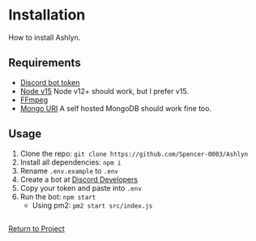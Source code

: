 # Installation

How to install Ashlyn.

## Requirements

- [Discord bot token](https://discord.com/developers/applications)
- [Node v15](https://nodejs.org/) Node v12+ should work, but I prefer v15.
- [FFmpeg](https://ffmpeg.org/download.html)
- [Mongo URI](https://www.mongodb.com/) A self hosted MongoDB should work fine too.

## Usage

1. Clone the repo: `git clone https://github.com/Spencer-0003/Ashlyn`
2. Install all dependencies: `npm i`
3. Rename `.env.example` to `.env`
4. Create a bot at [Discord Developers](https://discord.com/developers/applications)
5. Copy your token and paste into `.env`
6. Run the bot: `npm start`
   - Using pm2: `pm2 start src/index.js`

##

[Return to Project](https://github.com/Spencer-0003/Ashlyn)